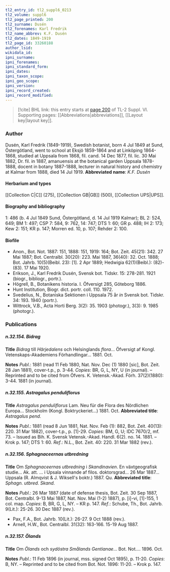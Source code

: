 ```yaml
---
tl2_entry_id: tl2_suppl6_0213
tl2_volume: suppl6
tl2_page_printed: 200
tl2_surname: Dusén
tl2_forenames: Karl Fredrik
tl2_name_abbrev: K.F. Dusén
tl2_dates: 1849-1919
tl2_page_id: 33260188
author_lsid: 
wikidata_id: 
ipni_surname: 
ipni_forenames: 
ipni_standard_form: 
ipni_dates: 
ipni_taxon_scope: 
ipni_geo_scope: 
ipni_version: 
ipni_record_created: 
ipni_record_modified:
---
```



> [!cite] BHL link: this entry starts at [page 200](https://www.biodiversitylibrary.org/page/33260188) of TL-2 Suppl. VI.
> Supporting pages: [[Abbreviations|abbreviations]], [[Layout key|layout key]].

### Author

Dusén, Karl Fredrik (1849-1919), Swedish botanist, born 4 Jul 1849 at Sund, Östergötland, went to school at Eksjö 1859-1864 and at Linköping 1864-1868, studied at Uppsala from 1868, fil. cand. 14 Dec 1877, fil. lic. 30 Mai 1882, Dr. fil. in 1887, amanuensis at the botanical garden Uppsala 1878-1888, docent in botany 1887-1888, lecturer in natural history and chemistry at Kalmar from 1888, died 14 Jul 1919. 
**Abbreviated name**: *K.F. Dusén*

#### Herbarium and types

[[Collection C|C]] (275), [[Collection GB|GB]] (500), [[Collection UPS|UPS]].

#### Biography and bibliography

1: 486 (b. 4 Jul 1849 Sund, Östergötland, d. 14 Jul 1919 Kalmar); BL 2: 524, 649; BM 1: 497; CSP 7: 584, 9: 762, 14: 747; DTS 1: 60; GR p. 488; IH 2: 173; Kew 2: 151; KR p. 147; Morren ed. 10, p. 107; Rehder 2: 100.

#### Biofile

- Anon., Bot. Not. 1887: 151, 1888: 151, 1919: 164; Bot. Zeit. 45(21): 342. 27 Mai 1887; Bot. Centralbl. 30(20): 223. Mai 1887, 36(40): 32. Oct. 1888; Bot. Jahrb. 10(5)(Beibl. 23): \[1\]. 2 Apr 1889; Hedwigia 62(1)(Beibl.): (82)-(83). 17 Mai 1920.
- Erikson, J., Karl Fredrik Dusén, Svensk bot. Tidskr. 15: 278-281. 1921 (biogr., bibliogr., portr.).
- Högrell, B., Botanikens historia. I. Öfversigt 285, Göteborg 1886.
- Hunt Institution, Biogr. dict. portr. coll. 110. 1972.
- Svedelius, N., Botaniska Sektionen i Uppsala 75 år *in* Svensk bot. Tidskr. 34: 193. 1940 (portr.).
- Wittrock, V.B., Acta Horti Berg. 3(2): 35. 1903 (photogr.), 3(3): 9. 1985 (photogr.).

### Publications

##### n.32.154. Bidrag

**Title**
*Bidrag* till *Härjedalens* och Helsinglands *flora*... Öfversigt af Kongl. Vetenskaps-Akademiens Förhandlingar... 1881. Oct.

**Notes**
*Publ*.: 1881 (read 11 Feb 1880, Nat. Nov. Dec (1) 1880 \[sic\], Bot. Zeit. 28 Jan 1881), cover-t.p., p. 3-44. *Copies*: BR, G, L, NY, U (in journal). – Reprinted and to be cited from Öfvers. K. Vetensk.-Akad. Förh. 37(2)(1880): 3-44. 1881 (in journal).

##### n.32.155. Astragalus penduliflorus

**Title**
*Astragalus penduliflorus* Lam. Neu für die Flora des Nördlichen Europa... Stockholm (Kongl. Boktryckeriet...) 1881. Oct.
**Abbreviated title**: *Astragalus pend.*

**Notes**
*Publ*.: 1881 (read 8 Jun 1881, Nat. Nov. Feb (1): 882, Bot. Zeit. 40(13): 220. 31 Mar 1882), cover-t.p., p. \[1\]-29. *Copies*: BM, G, U; IDC 7670/2, mf. 73. – Issued as Bih. K. Svensk Vetensk.-Akad. Handl. 6(2). no. 14. 1881. – Krok p. 147; DTS 1: 60.
*Ref*.: N.L., Bot. Zeit. 40: 220. 31 Mar 1882 (rev.).

##### n.32.156. Sphagnaceernas utbredning

**Title**
Om *Sphagnaceernas utbredning* i *Skandinavien*. En växtgeografisk studie... Ak. att. ... i Upsala vinnande af filos. doktorsgrad... 26 Mar 1887... Uppsala (R. Almqvist & J. Wiksell's boktr.) 1887. Qu.
**Abbreviated title**: *Sphagn. utbred. Skand.*

**Notes**
*Publ*.: 26 Mar 1887 (date of defense thesis, Bot. Zeit. 30 Sep 1887, Bot. Centralbl. 9-13 Mai 1887, Nat. Nov. Mai (1-2) 1887), p. \[i\]-vi, \[1\]-155, 1 col. map. *Copies*: B, BR, G, L, NY. – KR p. 147.
*Ref*.: Schube, Th., Bot. Jahrb. 9(Lit.): 25-26. 30 Dec 1887 (rev.).
- Pax, F.A., Bot. Jahrb. 10(Lit.): 26-27. 9 Oct 1888 (rev.).
- Arnell, H.W., Bot. Centralbl. 31(32): 163-166. 15-19 Aug 1887.

##### n.32.157. Ölands

**Title**
Om *Ölands* och *sydöstra Smålands Gentianae*... Bot. Not.... 1896. Oct.

**Notes**
*Publ*.: 11 Feb 1896 (in journal, mss. signed Oct 1895), p. 11-20. *Copies*: B, NY. – Reprinted and to be cited from Bot. Not. 1896: 11-20. – Krok p. 147.

